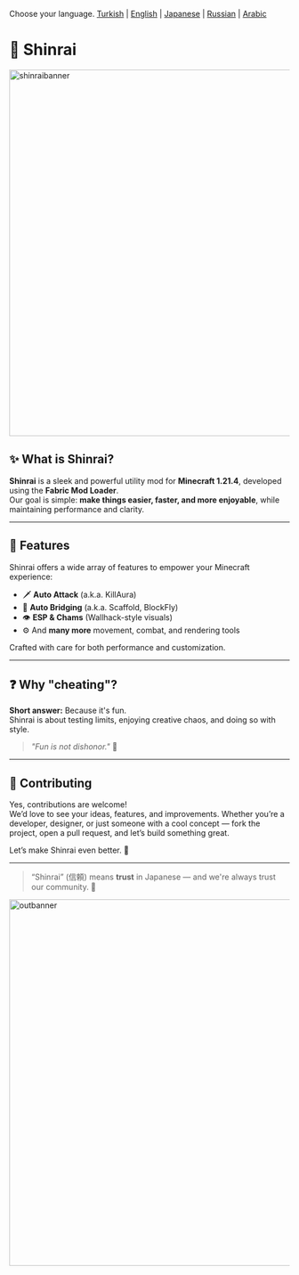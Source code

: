 Choose your language.
[Turkish](README.tr.md) | [English](README.md) | [Japanese](README.jp.md) | [Russian](README.ru.md) | [Arabic](README.ar.md)

# 🍁 Shinrai
<img width="1920" height="658" alt="shinraibanner" src="https://github.com/user-attachments/assets/6c637b2d-b035-4f3e-a7ae-ca0ff3f2202a" />

## ✨ What is Shinrai?

**Shinrai** is a sleek and powerful utility mod for **Minecraft 1.21.4**, developed using the **Fabric Mod Loader**.  
Our goal is simple: **make things easier, faster, and more enjoyable**, while maintaining performance and clarity.

---

## 🔴 Features

Shinrai offers a wide array of features to empower your Minecraft experience:

- 🗡️ **Auto Attack** (a.k.a. KillAura)  
- 🧱 **Auto Bridging** (a.k.a. Scaffold, BlockFly)  
- 👁️ **ESP & Chams** (Wallhack-style visuals)  
- ⚙️ And **many more** movement, combat, and rendering tools

Crafted with care for both performance and customization.

---

## ❓ Why "cheating"?

**Short answer:** Because it's fun.  
Shinrai is about testing limits, enjoying creative chaos, and doing so with style.

> _"Fun is not dishonor."_ 🥋

---

## 🤝 Contributing

Yes, contributions are welcome!  
We’d love to see your ideas, features, and improvements. Whether you’re a developer, designer, or just someone with a cool concept — fork the project, open a pull request, and let’s build something great.

Let’s make Shinrai even better. 🍁

---

> “Shinrai” (信頼) means **trust** in Japanese — and we're always trust our community. 💖

<img width="1920" height="658" alt="outbanner" src="https://github.com/user-attachments/assets/3d1279f7-05b1-41c0-853a-6eac7802c03f" />
